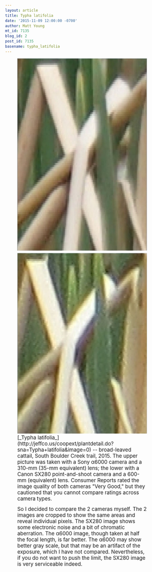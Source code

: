 ```yaml
---
layout: article
title: Typha latifolia
date: '2015-11-09 12:00:00 -0700'
author: Matt Young
mt_id: 7135
blog_id: 2
post_id: 7135
basename: typha_latifolia
---
```

<figure>
<img src="/uploads/2015/SonyVsCanon-1.png" alt="SonyVsCanon-1.png" width="600" height="1228" />
<figcaption markdown="span">
<big>[_Typha latifolia_](http://jeffco.us/coopext/plantdetail.do?sna=Typha+latifolia&amp;image=0) -- broad-leaved cattail, South Boulder Creek trail, 2015. The upper picture was taken with a Sony &alpha;6000 camera and a 310-mm (35-mm equivalent) lens; the lower with a Canon SX280 point-and-shoot camera and a 600-mm (equivalent) lens.  Consumer Reports rated the image quality of both cameras "Very Good," but they cautioned that you cannot compare ratings across camera types.</big>

<big>So I decided to compare the 2 cameras myself. The 2 images are cropped to show the same areas and reveal individual pixels.  The SX280 image shows some electronic noise and a bit of chromatic aberration.  The &alpha;6000 image, though taken at half the focal length, is far better. The &alpha;6000 may show better gray scale, but that may be an artifact of the exposure, which I have not compared.  Nevertheless, if you do not want to push the limit, the SX280 image is very serviceable indeed.</big>

</figcaption>
</figure>
